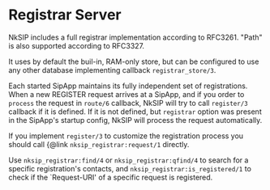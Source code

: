# Registrar Server

NkSIP includes a full registrar implementation according to RFC3261. "Path" is also supported according to RFC3327.

It uses by default the buil-in, RAM-only store, but can be configured to use any other database implementing callback `registrar_store/3`.

Each started SipApp maintains its fully independent set of registrations.
When a new REGISTER request arrives at a SipApp, and if you order to `process` the request in `route/6` callback, NkSIP will try to call `register/3` callback if it is defined. If it is not defined, but `registrar` option was present in the SipApp's startup config, NkSIP will process the request automatically. 

If you implement `register/3` to customize the registration process you should call {@link `nksip_registrar:request/1` directly.

Use `nksip_registrar:find/4` or `nksip_registrar:qfind/4` to search for a specific registration's 
contacts, and `nksip_registrar:is_registered/1` to check if the `Request-URI' of a 
specific request is registered.
